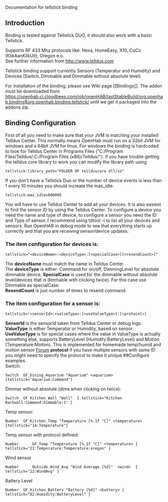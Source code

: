 Documentation for tellstick binding

## Introduction

Binding is tested against Tellstick DUO, it should also work with a basic Tellstick.


Supports RF 433 Mhz protocols like: Nexa, HomeEasy, X10, CoCo (KlikAanKlikUit), Oregon e.o. <br>
See further information from http://www.telldus.com

Tellstick binding support currently Sensors (Temperatur and Humidity) and Devices (Switch, Dimmable and Dimmable without absolute level)

For installation of the binding, please see Wiki page [[Bindings]].
The addon must be downloaded from 
https://openhab.ci.cloudbees.com/job/openHAB/lastStableBuild/org.openhab.binding$org.openhab.binding.tellstick/
until we get it packaged into the addons zip.
## Binding Configuration

First of all you need to make sure that your JVM is matching your installed Telldus Center. 
This normally means OpenHab must run on a 32bit JVM for windows and a 64bit JVM for linux.
For windows the binding is hardcoded to look for Telldus Center in Programs Files ("C:/Program Files/Telldus/;C:/Program Files (x86)/Telldus/").
If you have trouble getting the telldus core library to work you can modify the library path using

    tellstick:library_path="FOLDER OF tellduscore dll/so"
If you don't have a Tellstick Duo or the number of device events is less than 1 every 10 minutes you should increate the max_idle:

    tellstick:max_idle=600000

You will have to use Telldus Center to add all your devices. It is also easiest to find the sensor ID by using the Telldus Center. To configure a device you need the name and type of device, to configure a sensor you need the ID and Type of sensor. I recommend using tdtool -l to list all your devices and sensors. Run OpenHAB in debug mode to see that everything starts up correctly and that you are receiving sensor/device updates.

### The item configuration for devices is:

    tellstick="<deviceName>:<deviceType>:[<specialCase>][<resendCount>]"

The **deviceName** must match the name in Telldus Center.  
The **deviceType** is either: Command for on/off, DimmingLevel for absolute dimmable device.
**SpecialCase** is used for the dimmable without absolute level(devices that is dimmable with clicking twice). For this case use Dimmable as specialCase.  
**ResendCount** is just number of times to resend command.

### The item configuration for a sensor is:
  
    tellstick="<sensorId>:<valueType>:[<useValueType>]:[<protocol>]

**SensorId** is the sensorId taken from Telldus Center or debug logs.  
**ValueType** is either Temperatur or Humidity, based on sensor.  
**UseValueType** is for special cases where the value in ValueType is actually something else, supports BatteryLevel (Humidity:BatteryLevel) and Motion (Temperature:Motion). This is implemented for homemade temp/humid and motion sensor [Forum](http://elektronikforumet.com/forum/viewtopic.php?f=3&t=63772&hilit=telldus)
**protocol** if you have multiple sensors with same ID you might need to specify the protocol to make it unique
##Configure examples   
Switch:
   
    Switch	GF_Dining_Aquarium "Aquarium" <aquarium> {tellstick="Aquarium:Command"}
Dimmer without absolute (dims when clicking on twice):
   
    Switch	GF_Kitchen_Wall "Wall"  { tellstick="Kitchen Backwall:Command:Dimmable:1" }
Temp sensor:
      
    Number	GF_Kitchen_Temp	"Temperature [%.1f °C]"	<temperature> {tellstick="14:Temperature"}
Temp sensor with protocol defined:

    Number      GF_Temp "Temperature [%.1f °C]" <temperature> { tellstick="21:Temperature:Temperature:oregon" }﻿
Wind sensor

    Number      Outside_Wind_Avg "Wind Average [%d]"  <wind>  { tellstick="22:WindAvg" }﻿                  
Battery Level

    Number	GF_Kitchen_Battery "Battery [%d]" <battery> { tellstick="82:Humidity:BatteryLevel" }
